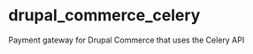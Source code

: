 drupal_commerce_celery
======================

Payment gateway for Drupal Commerce that uses the Celery API
